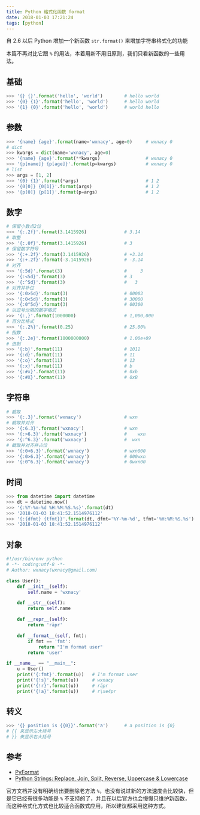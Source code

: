```yaml
---
title: Python 格式化函数 format
date: 2018-01-03 17:21:24
tags: [python]
---
```


自 2.6 以后 Python 增加一个新函数 `str.format()` 来增加字符串格式化的功能
<!-- more --><!-- toc -->
本篇不再对比它跟 `%` 的用法，本着用新不用旧原则，我们只看新函数的一些用法。
## 基础
```python
>>> '{} {}'.format('hello', 'world')        # hello world
>>> '{0} {1}'.format('hello', 'world')      # hello world
>>> '{1} {0}'.format('hello', 'world')      # world hello
```
## 参数
```python
>>> '{name} {age}'.format(name='wxnacy', age=0)     # wxnacy 0
# dict
>>> kwargs = dict(name='wxnacy', age=0)
>>> '{name} {age}'.format(**kwargs)                 # wxnacy 0
>>> '{p[name]} {p[age]}'.format(p=kwargs)           # wxnacy 0
# list
>>> args = [1, 2]
>>> '{0} {1}'.format(*args)                         # 1 2
>>> '{0[0]} {0[1]}'.format(args)                    # 1 2
>>> '{p[0]} {p[1]}'.format(p=args)                  # 1 2
```
## 数字
```python
# 保留小数点2位
>>> '{:.2f}'.format(3.1415926)              # 3.14
# 取整
>>> '{:.0f}'.format(3.1415926)              # 3
# 保留数字符号
>>> '{:+.2f}'.format(3.1415926)             # +3.14
>>> '{:+.2f}'.format(-3.1415926)            # -3.14
# 对齐
>>> '{:5d}'.format(3)                       #     3
>>> '{:<5d}'.format(3)                      # 3
>>> '{:^5d}'.format(3)                      #   3
# 对齐并补位
>>> '{:0>5d}'.format(3)                     # 00003
>>> '{:0<5d}'.format(3)                     # 30000
>>> '{:0^5d}'.format(3)                     # 00300
# 以逗号分隔的数字格式
>>> '{:,}'.format(1000000)                  # 1,000,000
# 百分比格式
>>> '{:.2%}'.format(0.25)                   # 25.00%
# 指数
>>> '{:.2e}'.format(1000000000)             # 1.00e+09
# 进制
>>> '{:b}'.format(11)                       # 1011
>>> '{:d}'.format(11)                       # 11
>>> '{:o}'.format(11)                       # 13
>>> '{:x}'.format(11)                       # b
>>> '{:#x}'.format(11)                      # 0xb
>>> '{:#X}'.format(11)                      # 0xB
```
## 字符串
```python
# 截取
>>> '{:.3}'.format('wxnacy')                # wxn
# 截取并对齐
>>> '{:6.3}'.format('wxnacy')               # wxn
>>> '{:>6.3}'.format('wxnacy')              #    wxn
>>> '{:^6.3}'.format('wxnacy')              #  wxn
# 截取并对齐并占位
>>> '{:0<6.3}'.format('wxnacy')             # wxn000
>>> '{:0>6.3}'.format('wxnacy')             # 000wxn
>>> '{:0^6.3}'.format('wxnacy')             # 0wxn00
```
## 时间
```python
>>> from datetime import datetime
>>> dt = datetime.now()
>>> '{:%Y-%m-%d %H:%M:%S.%s}'.format(dt)
>>> '2018-01-03 18:41:52.1514976112'
>>> '{:{dfmt} {tfmt}}'.format(dt, dfmt='%Y-%m-%d', tfmt='%H:%M:%S.%s')
>>> '2018-01-03 18:41:52.1514976112'
```
## 对象
```python
#!/usr/bin/env python
# -*- coding:utf-8 -*-
# Author: wxnacy(wxnacy@gmail.com)

class User():
    def __init__(self):
        self.name = 'wxnacy'

    def __str__(self):
        return self.name

    def __repr__(self):
        return 'räpr'

    def __format__(self, fmt):
        if fmt == 'fmt':
            return "I'm format user"
        return 'user'

if __name__ == "__main__":
    u = User()
    print('{:fmt}'.format(u))   # I'm format user
    print('{!s}'.format(u))     # wxnacy
    print('{!r}'.format(u))     # räpr
    print('{!a}'.format(u))     # r\xe4pr
```
## 转义
```python
>>> '{} position is {{0}}'.format('a')      # a position is {0}
# {{ 来显示左大括号
# }} 来显示右大括号
```
## 参考
- [PyFormat](https://pyformat.info/)
- [Python Strings: Replace, Join, Split, Reverse, Uppercase & Lowercase](https://www.guru99.com/learning-python-strings-replace-join-split-reverse.html)

官方文档并没有明确给出要删除老方法 `%`，也没有说过新的方法速度会比较快，但是它已经有很多功能是 `%` 不支持的了，并且在以后官方也会慢慢只维护新函数，而这种格式化方式也比较适合函数式应用，所以建议都采用这种方式。
